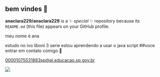 ## bem vindes 👋

**anaclara229/anaclara229** is a ✨ _special_ ✨ repository because its `README.md` (this file) appears on your GitHub profile.

meu nome é ana 

estudo no ivo liboni 3 serie
estou aprendendo a usar o java script 
##voce entrar em contato comigo 📧

00001075531883sp@al.educacao.sp.gov.br

![](![image](https://github.com/user-attachments/assets/a6817311-be98-4d04-ac07-e5f66cfe08eb)
)
